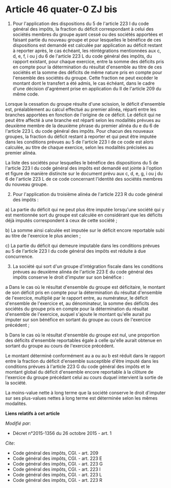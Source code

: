 # Article 46 quater-0 ZJ bis

1. Pour l'application des dispositions du 5 de l'article 223 I du code général des impôts, la fraction du déficit
correspondant à celui des sociétés membres du groupe ayant cessé ou des sociétés apportées et faisant partie du nouveau
groupe et pour lesquelles le bénéfice de ces dispositions est demandé est calculée par application au déficit restant à
reporter après, le cas échéant, les réintégrations mentionnées aux c, d, e, f, i ou j  du 6 de l'article 223 L du code
général des impôts, du rapport existant, pour chaque exercice, entre la somme des déficits pris en compte pour la
détermination du résultat d'ensemble au titre de ces sociétés et la somme des déficits de même nature pris en compte pour
l'ensemble des sociétés du groupe. Cette fraction ne peut excéder le montant dont le transfert a été admis, le cas échéant,
dans le cadre d'une décision d'agrément prise en application du II de l'article 209 du même code. 

Lorsque la cessation du groupe résulte d'une scission, le déficit d'ensemble est, préalablement au calcul effectué au premier
alinéa, réparti entre les branches apportées en fonction de l'origine de ce déficit. Le déficit qui ne peut être affecté à
une branche est réparti selon les modalités prévues au deuxième membre de la deuxième phrase du premier alinéa du e du 6 de
l'article 223 L du code général des impôts. Pour chacun des nouveaux groupes, la fraction du déficit restant à reporter et
qui peut être imputée dans les conditions prévues au 5 de l'article 223 I de ce code est alors calculée, au titre de chaque
exercice, selon les modalités précisées au premier alinéa. 

La liste des sociétés pour lesquelles le bénéfice des dispositions du 5 de l'article 223 I du code général des impôts est
demandé est jointe à l'option et figure de manière distincte sur le document prévu aux c, d, e, g, i ou j   du 6 de l'article
223 L de ce code concernant l'identité des sociétés membres du nouveau groupe. 

2. Pour l'application du troisième alinéa de l'article 223 R du code général des impôts : 

a) La partie du déficit qui ne peut plus être imputée lorsqu'une société  qui y est mentionnée sort du groupe est calculée en
considérant que les déficits déjà imputés correspondent à ceux de cette société ; 

b) La somme ainsi calculée est imputée sur le déficit encore reportable subi au titre de l'exercice le plus ancien ; 

c) La partie du déficit qui demeure imputable dans les conditions prévues au 5 de l'article 223 I du code général des impôts
est réduite à due concurrence. 

3. La société qui sort d'un groupe d'intégration fiscale dans les conditions prévues au deuxième alinéa de l'article 223 E du
code général des impôts conserve le droit d'imputer sur son bénéfice : 

a Dans le cas où le résultat d'ensemble du groupe est déficitaire, le montant de son déficit pris en compte pour la
détermination du résultat d'ensemble de l'exercice, multiplié par le rapport entre, au numérateur, le déficit d'ensemble de
l'exercice et, au dénominateur, la somme des déficits des sociétés du groupe pris en compte pour la détermination du résultat
d'ensemble de l'exercice, auquel s'ajoute le montant qu'elle aurait pu imputer sur son bénéfice en sortant du groupe au cours
de l'exercice précédent ; 

b Dans le cas où le résultat d'ensemble du groupe est nul, une proportion des déficits d'ensemble reportables égale à celle
qu'elle aurait obtenue en sortant du groupe au cours de l'exercice précédent.

Le montant déterminé conformément au a ou au b est réduit dans le rapport entre la fraction du déficit d'ensemble susceptible
d'être imputé dans les conditions prévues à l'article 223 G du code général des impôts et le montant global du déficit
d'ensemble encore reportable à la clôture de l'exercice du groupe précédant celui au cours duquel intervient la sortie de la
société. 

La moins-value nette à long terme que la société conserve le droit d'imputer sur ses plus-values nettes à long terme est
déterminée selon les mêmes modalités.

**Liens relatifs à cet article**

_Modifié par_:

  - Décret n°2015-1356 du 26 octobre 2015 - art. 1

_Cite_:

  - Code général des impôts, CGI. - art. 209
  - Code général des impôts, CGI. - art. 223 E
  - Code général des impôts, CGI. - art. 223 G
  - Code général des impôts, CGI. - art. 223 I
  - Code général des impôts, CGI. - art. 223 L
  - Code général des impôts, CGI. - art. 223 R
